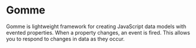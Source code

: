 # Gomme
Gomme is lightweight framework for creating JavaScript data models with evented properties.  When a property changes, an event is fired.  This allows you to respond to changes in data as they occur.